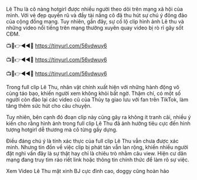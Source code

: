 Lê Thu là cô nàng hotgirl được nhiều người theo dõi trên mạng xã hội của mình. Với vẻ đẹp quyến rũ và đầy tài năng cô đã thu hút sự chú ý đông đảo của cộng đồng mạng. Tuy nhiên, gần đây, sự cố lộ clip hình ảnh Lê thu và những video nổi tiếng trên mạng thường xuyên quay video bị rò rỉ gây sốt CĐM.


📺📱👉◄◄🔴 https://tinyurl.com/56vdwuy6

📺📱👉◄◄🔴 https://tinyurl.com/56vdwuy6

📺📱👉◄◄🔴 https://tinyurl.com/56vdwuy6



Trong full clip Lê Thu, nhân vật chính xuất hiện với những hành động vô cùng táo bạo, khiến người xem không khỏi bất ngờ. Thậm chí, có một số người còn đào lại các video cũ của Thủy tạ giao lưu với fan trên TikTok, làm tăng thêm sức hút cho câu chuyện.

Tuy nhiên, bên cạnh đó đoạn clip này cũng gây ra không ít tranh cãi, nhiều ý kiến cho rằng hình ảnh trong full clip Lê Thu đã ảnh hưởng tiêu cực đến hình tượng hotgirl dễ thương mà cô từng gầy dựng.

Điều đáng chú ý là tính xác thực của full clip Lê Thu vẫn chưa được xác minh. Nhưng tin đồn về việc clip bị phát tán vẫn lan rộng, khiến nhiều người đặt nghi vấn đây là sự thật hay chỉ là chiêu trò nhằm câu view. Hiện cư dân mạng đang truy tìm ráo riết link hoặc thông tin chính thức để làm rõ sự việc.


Xem Video Lê Thu mặt xinh BJ cực đỉnh cao, doggy cũng hoàn hảo
